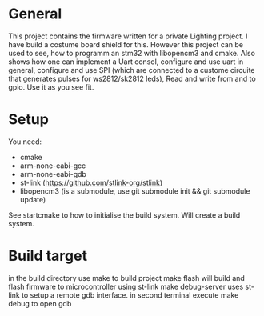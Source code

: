 # General
This project contains the firmware written for a private Lighting project. I have build a costume board shield for this. However this project can be used to see, how to programm an stm32 with libopencm3 and cmake. Also shows how one can implement a Uart consol, configure and use uart in general, configure and use SPI (which are connected to a custome circuite that generates pulses for ws2812/sk2812 leds), Read and write from and to gpio. Use it as you see fit.

# Setup
You need:
 - cmake
 - arm-none-eabi-gcc
 - arm-none-eabi-gdb
 - st-link (https://github.com/stlink-org/stlink)
 - libopencm3 (is a submodule, use git submodule init && git submodule update)

See startcmake to how to initialise the build system. Will create a build system.

# Build target
in the build directory use make to build project
make flash will build and flash firmware to microcontroller using st-link
make debug-server uses st-link to setup a remote gdb interface. in second terminal execute make debug to open gdb

